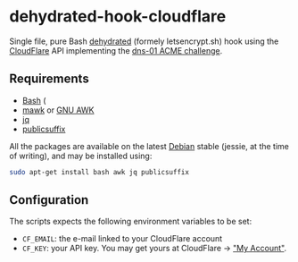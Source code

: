 
dehydrated-hook-cloudflare
==========================

Single file, pure Bash [dehydrated](https://github.com/lukas2511/dehydrated) (formely letsencrypt.sh) hook using the [CloudFlare](https://cloudflare.com/) API implementing the [dns-01 ACME challenge](https://tools.ietf.org/html/draft-ietf-acme-acme).

Requirements
------------

 * [Bash](https://www.gnu.org/software/bash/) (
 * [mawk](http://invisible-island.net/mawk/mawk.html) or [GNU AWK](https://www.gnu.org/software/gawk/)
 * [jq](https://github.com/stedolan/jq)
 * [publicsuffix](https://packages.debian.org/stable/publicsuffix)

All the packages are available on the latest [Debian](https://debian.org) stable (jessie, at the time of writing), and may be installed using:
```bash
sudo apt-get install bash awk jq publicsuffix
```

Configuration
-------------

The scripts expects the following environment variables to be set:
 - `CF_EMAIL`: the e-mail linked to your CloudFlare account
 - `CF_KEY`: your API key. You may get yours at CloudFlare → ["My Account"](https://www.cloudflare.com/a/account/my-account).
